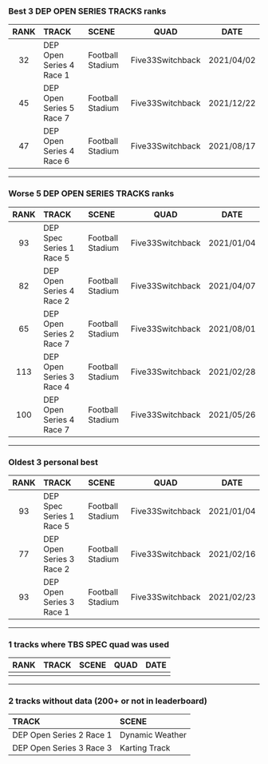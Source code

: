 ### Best 3 DEP OPEN SERIES TRACKS ranks
|RANK|TRACK|SCENE|QUAD|DATE|
|:---:|:---|:---|:---:|:---:|
|32|DEP Open Series 4 Race 1|Football Stadium|Five33Switchback|2021/04/02|
|45|DEP Open Series 5 Race 7|Football Stadium|Five33Switchback|2021/12/22|
|47|DEP Open Series 4 Race 6|Football Stadium|Five33Switchback|2021/08/17|
---
### Worse 5 DEP OPEN SERIES TRACKS ranks
|RANK|TRACK|SCENE|QUAD|DATE|
|:---:|:---|:---|:---:|:---:|
|93|DEP Spec Series 1 Race 5|Football Stadium|Five33Switchback|2021/01/04|
|82|DEP Open Series 4 Race 2|Football Stadium|Five33Switchback|2021/04/07|
|65|DEP Open Series 2 Race 7|Football Stadium|Five33Switchback|2021/08/01|
|113|DEP Open Series 3 Race 4|Football Stadium|Five33Switchback|2021/02/28|
|100|DEP Open Series 4 Race 7|Football Stadium|Five33Switchback|2021/05/26|
---
### Oldest 3 personal best
|RANK|TRACK|SCENE|QUAD|DATE|
|:---:|:---|:---|:---:|:---:|
|93|DEP Spec Series 1 Race 5|Football Stadium|Five33Switchback|2021/01/04|
|77|DEP Open Series 3 Race 2|Football Stadium|Five33Switchback|2021/02/16|
|93|DEP Open Series 3 Race 1|Football Stadium|Five33Switchback|2021/02/23|
---
### 1 tracks where TBS SPEC quad was used
|RANK|TRACK|SCENE|QUAD|DATE|
|:---:|:---|:---|:---:|:---:|
||||||
---
### 2 tracks without data (200+ or not in leaderboard)
|TRACK|SCENE|
|:---|:---|
|DEP Open Series 2 Race 1|Dynamic Weather|
|DEP Open Series 3 Race 3|Karting Track|
